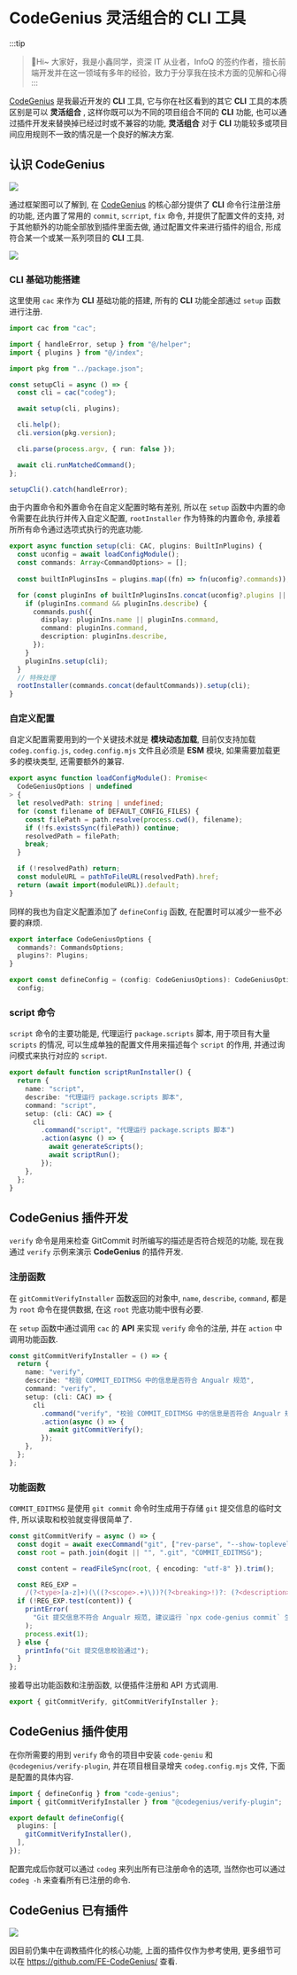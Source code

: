 # CodeGenius 灵活组合的 CLI 工具

:::tip
>🎄Hi~ 大家好，我是小鑫同学，资深 IT 从业者，InfoQ 的签约作者，擅长前端开发并在这一领域有多年的经验，致力于分享我在技术方面的见解和心得
:::

[CodeGenius](https://github.com/FE-CodeGenius/CodeGenius) 是我最近开发的 **CLI** 工具, 它与你在社区看到的其它 **CLI** 工具的本质区别是可以 **灵活组合** , 这样你既可以为不同的项目组合不同的 **CLI** 功能, 也可以通过插件开发来替换掉已经过时或不兼容的功能, **灵活组合** 对于 **CLI** 功能较多或项目间应用规则不一致的情况是一个良好的解决方案.

## 认识 CodeGenius

![](https://picgo-2022.oss-cn-beijing.aliyuncs.com/202310111010871.png)

通过框架图可以了解到, 在 [CodeGenius](https://github.com/FE-CodeGenius/CodeGenius) 的核心部分提供了 **CLI** 命令行注册注册的功能, 还内置了常用的 `commit`, `scrript`, `fix` 命令, 并提供了配置文件的支持, 对于其他额外的功能全部放到插件里面去做, 通过配置文件来进行插件的组合, 形成符合某一个或某一系列项目的 **CLI** 工具.

![](https://picgo-2022.oss-cn-beijing.aliyuncs.com/202310111034226.png)

### CLI 基础功能搭建

这里使用 `cac` 来作为 **CLI** 基础功能的搭建, 所有的 **CLI** 功能全部通过 `setup` 函数进行注册.

```typescript
import cac from "cac";

import { handleError, setup } from "@/helper";
import { plugins } from "@/index";

import pkg from "../package.json";

const setupCli = async () => {
  const cli = cac("codeg");

  await setup(cli, plugins);

  cli.help();
  cli.version(pkg.version);

  cli.parse(process.argv, { run: false });

  await cli.runMatchedCommand();
};

setupCli().catch(handleError);
```

由于内置命令和外置命令在自定义配置时略有差别, 所以在 `setup` 函数中内置的命令需要在此执行并传入自定义配置, `rootInstaller` 作为特殊的内置命令, 承接着所所有命令通过选项式执行的兜底功能.

```typescript
export async function setup(cli: CAC, plugins: BuiltInPlugins) {
  const uconfig = await loadConfigModule();
  const commands: Array<CommandOptions> = [];
  
  const builtInPluginsIns = plugins.map((fn) => fn(uconfig?.commands));

  for (const pluginIns of builtInPluginsIns.concat(uconfig?.plugins || [])) {
    if (pluginIns.command && pluginIns.describe) {
      commands.push({
        display: pluginIns.name || pluginIns.command,
        command: pluginIns.command,
        description: pluginIns.describe,
      });
    }
    pluginIns.setup(cli);
  }
  // 特殊处理
  rootInstaller(commands.concat(defaultCommands)).setup(cli);
}
```

### 自定义配置

自定义配置需要用到的一个关键技术就是 **模块动态加载**, 目前仅支持加载 `codeg.config.js`, `codeg.config.mjs` 文件且必须是 **ESM** 模块, 如果需要加载更多的模块类型, 还需要额外的兼容.

```typescript
export async function loadConfigModule(): Promise<
  CodeGeniusOptions | undefined
> {
  let resolvedPath: string | undefined;
  for (const filename of DEFAULT_CONFIG_FILES) {
    const filePath = path.resolve(process.cwd(), filename);
    if (!fs.existsSync(filePath)) continue;
    resolvedPath = filePath;
    break;
  }

  if (!resolvedPath) return;
  const moduleURL = pathToFileURL(resolvedPath).href;
  return (await import(moduleURL)).default;
}
```

同样的我也为自定义配置添加了 `defineConfig` 函数, 在配置时可以减少一些不必要的麻烦.

```typescript
export interface CodeGeniusOptions {
  commands?: CommandsOptions;
  plugins?: Plugins;
}

export const defineConfig = (config: CodeGeniusOptions): CodeGeniusOptions =>
  config;
```

### script 命令

`script` 命令的主要功能是, 代理运行 `package.scripts` 脚本, 用于项目有大量 `scripts` 的情况, 可以生成单独的配置文件用来描述每个 `script` 的作用, 并通过询问模式来执行对应的 `script`.

```typescript
export default function scriptRunInstaller() {
  return {
    name: "script",
    describe: "代理运行 package.scripts 脚本",
    command: "script",
    setup: (cli: CAC) => {
      cli
        .command("script", "代理运行 package.scripts 脚本")
        .action(async () => {
          await generateScripts();
          await scriptRun();
        });
    },
  };
}
```

## CodeGenius 插件开发

`verify` 命令是用来检查 GitCommit 时所编写的描述是否符合规范的功能, 现在我通过 `verify` 示例来演示 **CodeGenius** 的插件开发.

### 注册函数

在 `gitCommitVerifyInstaller` 函数返回的对象中, `name`, `describe`, `command`, 都是为 `root` 命令在提供数据, 在这 `root` 兜底功能中很有必要.

在 `setup` 函数中通过调用 `cac` 的 **API** 来实现 `verify` 命令的注册, 并在 `action` 中调用功能函数.

```typescript
const gitCommitVerifyInstaller = () => {
  return {
    name: "verify",
    describe: "校验 COMMIT_EDITMSG 中的信息是否符合 Angualr 规范",
    command: "verify",
    setup: (cli: CAC) => {
      cli
        .command("verify", "校验 COMMIT_EDITMSG 中的信息是否符合 Angualr 规范")
        .action(async () => {
          await gitCommitVerify();
        });
    },
  };
};
```

### 功能函数

`COMMIT_EDITMSG` 是使用 `git commit` 命令时生成用于存储 `git` 提交信息的临时文件, 所以读取和校验就变得很简单了.

```typescript
const gitCommitVerify = async () => {
  const dogit = await execCommand("git", ["rev-parse", "--show-toplevel"]);
  const root = path.join(dogit || "", ".git", "COMMIT_EDITMSG");

  const content = readFileSync(root, { encoding: "utf-8" }).trim();

  const REG_EXP =
    /(?<type>[a-z]+)(\((?<scope>.+)\))?(?<breaking>!)?: (?<description>.+)/i;
  if (!REG_EXP.test(content)) {
    printError(
      "Git 提交信息不符合 Angualr 规范, 建议运行 `npx code-genius commit` 生成规范信息",
    );
    process.exit(1);
  } else {
    printInfo("Git 提交信息校验通过");
  }
};
```

接着导出功能函数和注册函数, 以便插件注册和 API 方式调用.

```typescript
export { gitCommitVerify, gitCommitVerifyInstaller };
```

## CodeGenius 插件使用

在你所需要的用到 `verify` 命令的项目中安装 `code-geniu` 和 `@codegenius/verify-plugin`, 并在项目根目录增夹 `codeg.config.mjs` 文件, 下面是配置的具体内容.

```typescript
import { defineConfig } from "code-genius";
import { gitCommitVerifyInstaller } from "@codegenius/verify-plugin";

export default defineConfig({
  plugins: [
    gitCommitVerifyInstaller(),
  ],
});
```

配置完成后你就可以通过 `codeg` 来列出所有已注册命令的选项, 当然你也可以通过 `codeg -h` 来查看所有已注册的命令.

##  CodeGenius 已有插件

![](https://picgo-2022.oss-cn-beijing.aliyuncs.com/202310111115737.png)

因目前仍集中在调教插件化的核心功能, 上面的插件仅作为参考使用, 更多细节可以在 https://github.com/FE-CodeGenius/ 查看.

